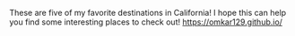 These are five of my favorite destinations in California! I hope this can help you find some interesting places to check out!
https://omkar129.github.io/
